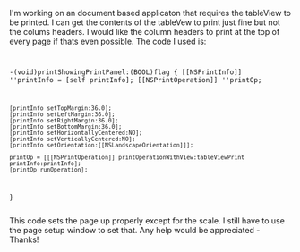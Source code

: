 I'm working on an document based applicaton that requires the tableView to be printed. I can get the contents of the tableVew to print just fine but not the colums headers. I would like the column headers to print at the top of every page if thats even possible. The code I used is:
<code> 

-(void)printShowingPrintPanel:(BOOL)flag
{
	[[NSPrintInfo]] ''printInfo = [self printInfo];
	[[NSPrintOperation]] ''printOp;
	
	[printInfo setTopMargin:36.0];
	[printInfo setLeftMargin:36.0];
	[printInfo setRightMargin:36.0];
	[printInfo setBottomMargin:36.0];
	[printInfo setHorizontallyCentered:NO];
	[printInfo setVerticallyCentered:NO];
	[printInfo setOrientation:[[NSLandscapeOrientation]]];
		
	printOp = [[[NSPrintOperation]] printOperationWithView:tableViewPrint printInfo:printInfo];
	[printOp runOperation];

}

</code>
This code sets the page up properly except for the scale. I still have to use the page setup window to set that. Any help would be appreciated - Thanks!